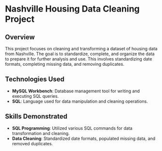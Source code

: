 # Nashville Housing Data Cleaning Project

## Overview
This project focuses on cleaning and transforming a dataset of housing data from Nashville. The goal is to standardize, complete, and organize the data to prepare it for further analysis and use. This involves standardizing date formats, completing missing data, and removing duplicates.

## Technologies Used
- **MySQL Workbench**: Database management tool for writing and executing SQL queries.
- **SQL**: Language used for data manipulation and cleaning operations.

## Skills Demonstrated
- **SQL Programming**: Utilized various SQL commands for data transformation and cleaning.
- **Data Cleaning**: Standardized date formats, populated missing data, and removed duplicates.
